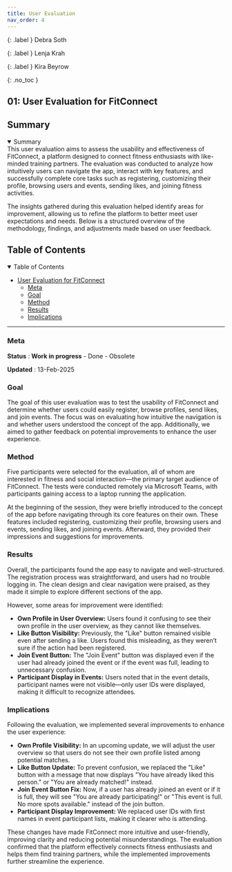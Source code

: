 ```yaml
---
title: User Evaluation
nav_order: 4
---
```


{: .label }
Debra Soth

{: .label }
Lenja Krah

{: .label }
Kira Beyrow

{: .no_toc }

## 01: User Evaluation for FitConnect

## Summary

<details open markdown="block">   
<summary>Summary</summary>  
This user evaluation aims to assess the usability and effectiveness of FitConnect, a platform designed to connect fitness enthusiasts with like-minded training partners. The evaluation was conducted to analyze how intuitively users can navigate the app, interact with key features, and successfully complete core tasks such as registering, customizing their profile, browsing users and events, sending likes, and joining fitness activities.  

The insights gathered during this evaluation helped identify areas for improvement, allowing us to refine the platform to better meet user expectations and needs. Below is a structured overview of the methodology, findings, and adjustments made based on user feedback.  
</details>  

## Table of Contents

<details open markdown="block">    
<summary>Table of Contents</summary>

- [User Evaluation for FitConnect](#01-user-evaluation-for-fitconnect)  
  - [Meta](#meta)  
  - [Goal](#goal)  
  - [Method](#method)  
  - [Results](#results)  
  - [Implications](#implications)  

</details>

---

### Meta

**Status**
: **Work in progress** - Done - Obsolete

**Updated**
: 13-Feb-2025

### Goal

The goal of this user evaluation was to test the usability of FitConnect and determine whether users could easily register, browse profiles, send likes, and join events. The focus was on evaluating how intuitive the navigation is and whether users understood the concept of the app. Additionally, we aimed to gather feedback on potential improvements to enhance the user experience.

### Method

Five participants were selected for the evaluation, all of whom are interested in fitness and social interaction—the primary target audience of FitConnect. The tests were conducted remotely via Microsoft Teams, with participants gaining access to a laptop running the application.

At the beginning of the session, they were briefly introduced to the concept of the app before navigating through its core features on their own. These features included registering, customizing their profile, browsing users and events, sending likes, and joining events. Afterward, they provided their impressions and suggestions for improvements.

### Results

Overall, the participants found the app easy to navigate and well-structured. The registration process was straightforward, and users had no trouble logging in. The clean design and clear navigation were praised, as they made it simple to explore different sections of the app.

However, some areas for improvement were identified:

- **Own Profile in User Overview:** Users found it confusing to see their own profile in the user overview, as they cannot like themselves.
- **Like Button Visibility:** Previously, the "Like" button remained visible even after sending a like. Users found this misleading, as they weren’t sure if the action had been registered.
- **Join Event Button:** The "Join Event" button was displayed even if the user had already joined the event or if the event was full, leading to unnecessary confusion.
- **Participant Display in Events:** Users noted that in the event details, participant names were not visible—only user IDs were displayed, making it difficult to recognize attendees.

### Implications

Following the evaluation, we implemented several improvements to enhance the user experience:

- **Own Profile Visibility:** In an upcoming update, we will adjust the user overview so that users do not see their own profile listed among potential matches.
- **Like Button Update:** To prevent confusion, we replaced the "Like" button with a message that now displays "You have already liked this person." or "You are already matched!" instead.
- **Join Event Button Fix:** Now, if a user has already joined an event or if it is full, they will see "You are already participating!" or "This event is full. No more spots available." instead of the join button.
- **Participant Display Improvement:** We replaced user IDs with first names in event participant lists, making it clearer who is attending.

These changes have made FitConnect more intuitive and user-friendly, improving clarity and reducing potential misunderstandings. The evaluation confirmed that the platform effectively connects fitness enthusiasts and helps them find training partners, while the implemented improvements further streamline the experience.

